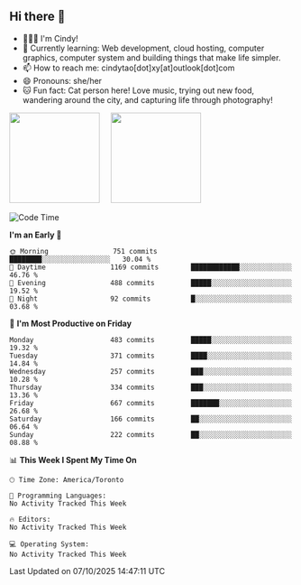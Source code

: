 ## Hi there 👋

<!--
**xinyue296/xinyue296** is a ✨ _special_ ✨ repository because its `README.md` (this file) appears on your GitHub profile.

Here are some ideas to get you started:

- 🔭 I’m currently working on ...
- 🌱 I’m currently learning ...
- 👯 I’m looking to collaborate on ...
- 🤔 I’m looking for help with ...
- 💬 Ask me about ...
- 📫 How to reach me: ...
- 😄 Pronouns: ...
- ⚡ Fun fact: ...
-->
- 👩🏻‍💻 I'm Cindy!
- 🌱 Currently learning: Web development, cloud hosting, computer graphics, computer system and building things that make life simpler.
- 📫 How to reach me: cindytao[dot]xy[at]outlook[dot]com
- 😄 Pronouns: she/her
- 🐱 Fun fact: Cat person here! Love music, trying out new food, wandering around the city, and capturing life through photography!

<!--Github Status: start-->
<div align="left">
  <img height="160em" src="https://github-readme-stats-topaz-two-25.vercel.app/api?username=xinyue296&theme=react&show_icons=true&count_private=true&include_orgs=true&hide=contribs,issues" />
    &nbsp;&nbsp;&nbsp;
  <img height="160em" src="https://github-readme-stats-cindy-taos-projects.vercel.app/api/top-langs/?username=xinyue296&theme=react&count_private=true&include_orgs=true&layout=compact" />
</div>
<!-- Github Status: end-->

<!--START_SECTION:waka-->
![Code Time](http://img.shields.io/badge/Code%20Time-294%20hrs%2036%20mins-blue)

**I'm an Early 🐤** 

```text
🌞 Morning                751 commits         ████████░░░░░░░░░░░░░░░░░   30.04 % 
🌆 Daytime                1169 commits        ████████████░░░░░░░░░░░░░   46.76 % 
🌃 Evening                488 commits         █████░░░░░░░░░░░░░░░░░░░░   19.52 % 
🌙 Night                  92 commits          █░░░░░░░░░░░░░░░░░░░░░░░░   03.68 % 
```
📅 **I'm Most Productive on Friday** 

```text
Monday                   483 commits         █████░░░░░░░░░░░░░░░░░░░░   19.32 % 
Tuesday                  371 commits         ████░░░░░░░░░░░░░░░░░░░░░   14.84 % 
Wednesday                257 commits         ███░░░░░░░░░░░░░░░░░░░░░░   10.28 % 
Thursday                 334 commits         ███░░░░░░░░░░░░░░░░░░░░░░   13.36 % 
Friday                   667 commits         ███████░░░░░░░░░░░░░░░░░░   26.68 % 
Saturday                 166 commits         ██░░░░░░░░░░░░░░░░░░░░░░░   06.64 % 
Sunday                   222 commits         ██░░░░░░░░░░░░░░░░░░░░░░░   08.88 % 
```


📊 **This Week I Spent My Time On** 

```text
🕑︎ Time Zone: America/Toronto

💬 Programming Languages: 
No Activity Tracked This Week

🔥 Editors: 
No Activity Tracked This Week

💻 Operating System: 
No Activity Tracked This Week
```


 Last Updated on 07/10/2025 14:47:11 UTC
<!--END_SECTION:waka-->
